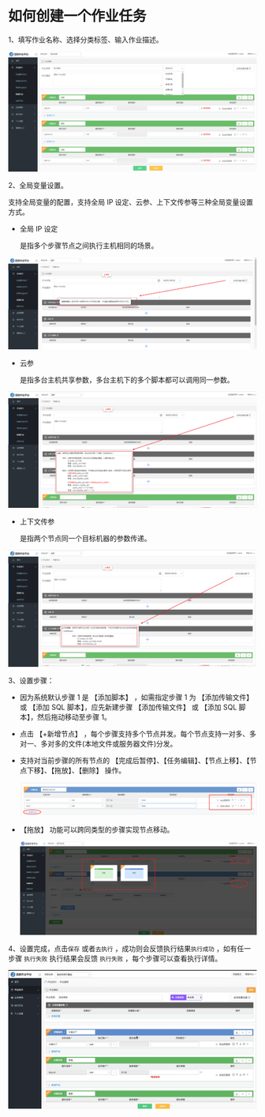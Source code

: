 # 如何创建一个作业任务

1、填写作业名称、选择分类标签、输入作业描述。

![](../assets/创建作业任务.png)

2、全局变量设置。

支持全局变量的配置，支持全局 IP 设定、云参、上下文传参等三种全局变量设置方式。

- 全局 IP 设定

  是指多个步骤节点之间执行主机相同的场景。

![全局IP设定](../assets/全局IP设定-1561002894970.png)


- 云参

  是指多台主机共享参数，多台主机下的多个脚本都可以调用同一参数。

![云参](../assets/云参.png)


- 上下文传参

  是指两个节点同一个目标机器的参数传递。

![上下文传参](../assets/上下文传参.png)

3、设置步骤：

- 因为系统默认步骤 1 是 【添加脚本】 ，如需指定步骤 1 为 【添加传输文件】或 【添加 SQL 脚本】，应先新建步骤 【添加传输文件】 或 【添加 SQL 脚本】，然后拖动移动至步骤 1。

- 点击 【+新增节点】 ，每个步骤支持多个节点并发。每个节点支持一对多、多对一、多对多的文件(本地文件或服务器文件)分发。

- 支持对当前步骤的所有节点的 【完成后暂停】、【任务编辑】、【节点上移】、【节点下移】、【拖放】、【删除】 操作。

  ![](../assets/步骤1.png)

- 【拖放】 功能可以跨同类型的步骤实现节点移动。

  ![](../assets/步骤拖放.png)



4、设置完成，点击`保存` 或者`去执行` ，成功则会反馈执行结果`执行成功` ，如有任一步骤 `执行失败` 执行结果会反馈 `执行失败` ，每个步骤可以查看执行详情。

![](../assets/14956959657692.gif)
